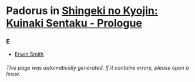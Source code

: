# Padorus in [Shingeki no Kyojin: Kuinaki Sentaku - Prologue](https://myanimelist.net/manga/70613/Shingeki_no_Kyojin__Kuinaki_Sentaku_-_Prologue)

### E
* [Erwin Smith](https://github.com/shadow578/Project-Padoru/blob/master/table-of-contents/characters/ErwinSmith.md)

###### This page was automatically generated. If it contains errors, please open a Issue.
